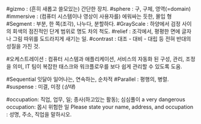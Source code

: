 #gizmo : (흔히 새롭고 쓸모있는) 간단한 장치.
#sphere : 구, 구체, 영역(=domain)
#immersive : (컴퓨터 시스템이나 영상이 사용자를) 에워싸는 듯한, 몰입 형
#Segment : 부분, 한 쪽(조각), 나누다, 분할하다.
#GrayScale : 하양에서 검정 사이의 회색의 점진적인 단계 범위로 명도 차의 척도.
#relief : 조각에서, 평평한 면에 글자나 그림 따위를 도드라지게 새기는 일.
#contrast : 대조 - 대비 - 대립 등 전혀 반대의 성질을 가진 것.

#오케스트레이션 : 컴퓨터 시스템과 애플리케이션, 서비스의 자동화 된 구성, 관리, 조정을 의미, IT 팀이 복잡한 태스크와 워크플로우를 보다 쉽게 관리할 수 있도록 도움.

#Sequential 잇달아 일어나는, 연속하는, 순차적
#Parallel : 평행의, 병렬.
#suspense : 미결, 미정 (*상태*)

#occupation: 직업, 업무, 일; 종사(하고있는 활동); 심심풀이
	a very dangerous occupation: 몹시 위험한 일
	Please state your name, address, and occupation
	: 성명, 주소, 직업을 말하시오.